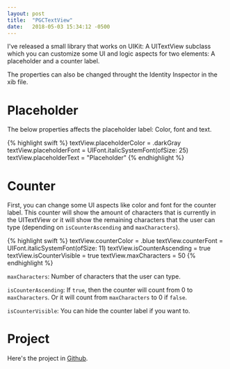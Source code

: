 ```yaml
---
layout: post
title:  "PGCTextView"
date:   2018-05-03 15:34:12 -0500
---
```


I've released a small library that works on UIKit: A UITextView subclass which you can customize some UI and logic aspects for two elements: A placeholder and a counter label.

The properties can also be changed throught the Identity Inspector in the xib file.


# Placeholder
The below properties affects the placeholder label: Color, font and text.

{% highlight swift %}
textView.placeholderColor = .darkGray
textView.placeholderFont = UIFont.italicSystemFont(ofSize: 25)
textView.placeholderText = "Placeholder"
{% endhighlight %}

# Counter

First, you can change some UI aspects like color and font for the counter label. This counter will show the amount of characters that is currently in the UITextView or it will show the remaining characters that the user can type (depending on `isCounterAscending` and `maxCharacters`).

{% highlight swift %}
textView.counterColor = .blue
textView.counterFont = UIFont.italicSystemFont(ofSize: 11)
textView.isCounterAscending = true
textView.isCounterVisible = true
textView.maxCharacters = 50
{% endhighlight %}

`maxCharacters`: Number of characters that the user can type.

`isCounterAscending`: If `true`, then the counter will count from 0 to `maxCharacters`. Or it will count from `maxCharacters` to 0 if `false`.

`isCounterVisible`: You can hide the counter label if you want to.


# Project
Here's the project in [Github](https://github.com/aguilarpgc/PGCTextView).
